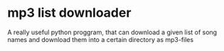 # mp3 list downloader
 A really useful python proggram, that can download a given list of song names and download them into a certain directory as mp3-files
